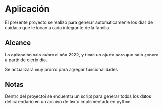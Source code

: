 # Aplicación

El presente proyecto se realizó para generar automáticamente los días de cuidado que le tocan a cada integrante de la familia.

## Alcance

La aplicación solo cubre el año 2022, y tiene un ajuste para que solo genere a partir de cierto día.

Se actualizará muy pronto para agregar funcionalidades

## Notas

Dentro del proyectoi se encuentra un script para generar todos los datos del calendario en un archivo de texto implementado en python.
